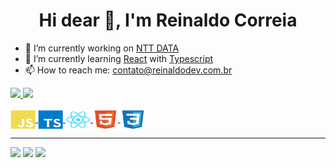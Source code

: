 <h1 align="center">Hi dear 👋, I'm Reinaldo Correia</h1>

- 🔭 I’m currently working on [NTT DATA](https://br.nttdata.com)
- 🌱 I’m currently learning [React](https://pt-br.reactjs.org) with [Typescript](https://www.typescriptlang.org)
- 📫 How to reach me: contato@reinaldodev.com.br

 <div>
  <a href="https://github.com/ReinaldoCS">
  <img height="160em" src="https://github-readme-stats.vercel.app/api?username=reinaldocs&show_icons=true&theme=radical&include_all_commits=true&count_private=true"/>
  <img height="160em" src="https://github-readme-stats.vercel.app/api/top-langs/?username=reinaldocs&layout=compact&langs_count=7&theme=radical"/>
</div>

<div style="display: inline_block"><br>
  <img align="center" alt="rei-Js" height="30" width="40" src="https://raw.githubusercontent.com/devicons/devicon/master/icons/javascript/javascript-plain.svg">
  <img align="center" alt="rei-Ts" height="30" width="40" src="https://raw.githubusercontent.com/devicons/devicon/master/icons/typescript/typescript-plain.svg">
  <img align="center" alt="rei-React" height="30" width="40" src="https://raw.githubusercontent.com/devicons/devicon/master/icons/react/react-original.svg">
  <img align="center" alt="rei-HTML" height="30" width="40" src="https://raw.githubusercontent.com/devicons/devicon/master/icons/html5/html5-original.svg">
  <img align="center" alt="rei-CSS" height="30" width="40" src="https://raw.githubusercontent.com/devicons/devicon/master/icons/css3/css3-original.svg">
</div>

---

<div>
  <a href = "mailto:santosdoscorreiareinaldo@gmail.com"><img src="https://img.shields.io/badge/-Gmail-%23333?style=for-the-badge&logo=gmail&logoColor=white" target="_blank"></a>
  <a href="https://www.linkedin.com/in/reinaldo-correia-ba19ab179/" target="_blank"><img src="https://img.shields.io/badge/-LinkedIn-%230077B5?style=for-the-badge&logo=linkedin&logoColor=white" target="_blank"></a>
    <a href="https://www.instagram.com/reinaldo3ds/" target="_blank"><img src="https://img.shields.io/badge/Instagram-E4405F?style=for-the-badge&logo=instagram&logoColor=white" target="_blank"></a>  
</div>
